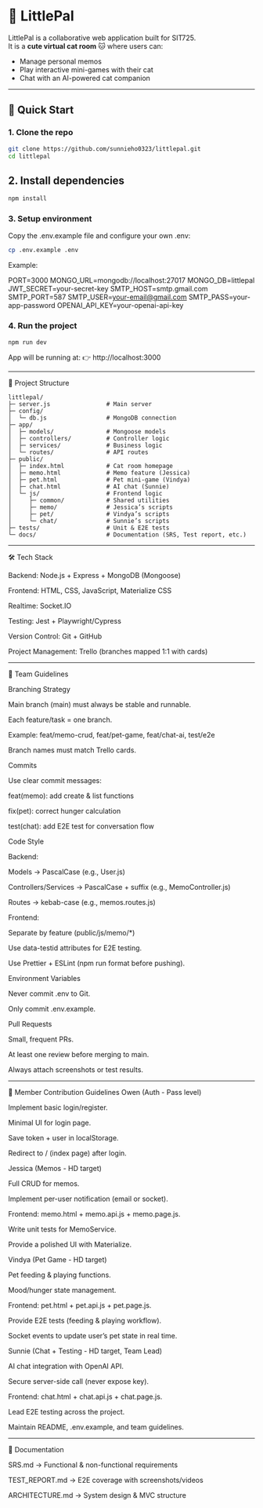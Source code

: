# 🐾 LittlePal

LittlePal is a collaborative web application built for SIT725.  
It is a **cute virtual cat room** 🐱 where users can:
- Manage personal memos
- Play interactive mini-games with their cat
- Chat with an AI-powered cat companion

---

## 🚀 Quick Start

### 1. Clone the repo
```bash
git clone https://github.com/sunnieho0323/littlepal.git
cd littlepal
```

## 2. Install dependencies
```bash
npm install 
```

### 3. Setup environment
Copy the .env.example file and configure your own .env:
```bash
cp .env.example .env
```
Example:

PORT=3000
MONGO_URL=mongodb://localhost:27017
MONGO_DB=littlepal
JWT_SECRET=your-secret-key
SMTP_HOST=smtp.gmail.com
SMTP_PORT=587
SMTP_USER=your-email@gmail.com
SMTP_PASS=your-app-password
OPENAI_API_KEY=your-openai-api-key

### 4. Run the project
```bash
npm run dev
```

App will be running at:
👉 http://localhost:3000

---
📂 Project Structure

```text
littlepal/
├─ server.js                # Main server
├─ config/
│  └─ db.js                 # MongoDB connection
├─ app/
│  ├─ models/               # Mongoose models
│  ├─ controllers/          # Controller logic
│  ├─ services/             # Business logic
│  └─ routes/               # API routes
├─ public/
│  ├─ index.html            # Cat room homepage
│  ├─ memo.html             # Memo feature (Jessica)
│  ├─ pet.html              # Pet mini-game (Vindya)
│  ├─ chat.html             # AI chat (Sunnie)
│  └─ js/                   # Frontend logic
│     ├─ common/            # Shared utilities
│     ├─ memo/              # Jessica’s scripts
│     ├─ pet/               # Vindya’s scripts
│     └─ chat/              # Sunnie’s scripts
├─ tests/                   # Unit & E2E tests
└─ docs/                    # Documentation (SRS, Test report, etc.)
```
---
🛠️ Tech Stack

Backend: Node.js + Express + MongoDB (Mongoose)

Frontend: HTML, CSS, JavaScript, Materialize CSS

Realtime: Socket.IO

Testing: Jest + Playwright/Cypress

Version Control: Git + GitHub

Project Management: Trello (branches mapped 1:1 with cards)

---
👥 Team Guidelines

Branching Strategy

Main branch (main) must always be stable and runnable.

Each feature/task = one branch.

Example: feat/memo-crud, feat/pet-game, feat/chat-ai, test/e2e

Branch names must match Trello cards.

Commits

Use clear commit messages:

feat(memo): add create & list functions

fix(pet): correct hunger calculation

test(chat): add E2E test for conversation flow

Code Style

Backend:

Models → PascalCase (e.g., User.js)

Controllers/Services → PascalCase + suffix (e.g., MemoController.js)

Routes → kebab-case (e.g., memos.routes.js)

Frontend:

Separate by feature (public/js/memo/*)

Use data-testid attributes for E2E testing.

Use Prettier + ESLint (npm run format before pushing).

Environment Variables

Never commit .env to Git.

Only commit .env.example.

Pull Requests

Small, frequent PRs.

At least one review before merging to main.

Always attach screenshots or test results.

---
🙋 Member Contribution Guidelines
Owen (Auth - Pass level)

Implement basic login/register.

Minimal UI for login page.

Save token + user in localStorage.

Redirect to / (index page) after login.

Jessica (Memos - HD target)

Full CRUD for memos.

Implement per-user notification (email or socket).

Frontend: memo.html + memo.api.js + memo.page.js.

Write unit tests for MemoService.

Provide a polished UI with Materialize.

Vindya (Pet Game - HD target)

Pet feeding & playing functions.

Mood/hunger state management.

Frontend: pet.html + pet.api.js + pet.page.js.

Provide E2E tests (feeding & playing workflow).

Socket events to update user’s pet state in real time.

Sunnie (Chat + Testing - HD target, Team Lead)

AI chat integration with OpenAI API.

Secure server-side call (never expose key).

Frontend: chat.html + chat.api.js + chat.page.js.

Lead E2E testing across the project.

Maintain README, .env.example, and team guidelines.

---
📑 Documentation

SRS.md → Functional & non-functional requirements

TEST_REPORT.md → E2E coverage with screenshots/videos

ARCHITECTURE.md → System design & MVC structure
